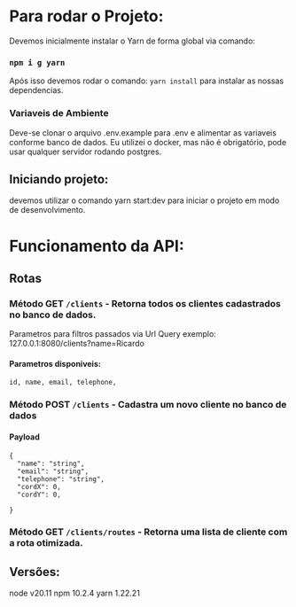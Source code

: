 # Para rodar o Projeto:
Devemos inicialmente instalar o Yarn de forma global via comando:

### `npm i g yarn`
Após isso devemos rodar o comando: `yarn install` para instalar as nossas dependencias.

### Variaveis de Ambiente
  Deve-se clonar o arquivo .env.example para .env e alimentar as variaveis conforme banco de dados.
  Eu utilizei o docker, mas não é obrigatório, pode usar qualquer servidor rodando postgres.

## Iniciando projeto:
devemos utilizar o comando yarn start:dev para iniciar o projeto em modo de desenvolvimento.

# Funcionamento da API:
## Rotas
  ### Método GET `/clients` - Retorna todos os clientes cadastrados no banco de dados.
  Parametros para filtros passados via Url Query exemplo: 127.0.0.1:8080/clients?name=Ricardo
  #### Parametros disponiveis:
    id, name, email, telephone,
  ### Método POST `/clients` - Cadastra um novo cliente no banco de dados
  #### Payload
    {
      "name": "string",
      "email": "string",
      "telephone": "string",
      "cordX": 0,
      "cordY": 0,
      
    }
  ### Método GET `/clients/routes` - Retorna uma lista de cliente com a rota otimizada.

## Versões:
node v20.11
npm 10.2.4
yarn 1.22.21
